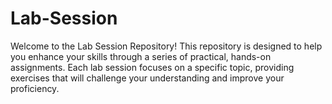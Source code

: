 # Lab-Session
Welcome to the Lab Session Repository! This repository is designed to help you enhance your skills through a series of practical, hands-on assignments. Each lab session focuses on a specific topic, providing exercises that will challenge your understanding and improve your proficiency.
